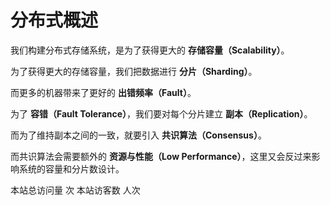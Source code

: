 # 分布式概述

我们构建分布式存储系统，是为了获得更大的 **存储容量（Scalability）**。

为了获得更大的存储容量，我们把数据进行 **分片（Sharding）**。

而更多的机器带来了更好的 **出错频率（Fault）**。

为了 **容错（Fault Tolerance）**，我们要对每个分片建立 **副本（Replication）**。

而为了维持副本之间的一致，就要引入 **共识算法（Consensus）**。

而共识算法会需要额外的 **资源与性能（Low Performance）**，这里又会反过来影响系统的容量和分片数设计。

本站总访问量 <span id="busuanzi_value_site_pv" /> 次
本站访客数 <span id="busuanzi_value_site_uv" /> 人次
